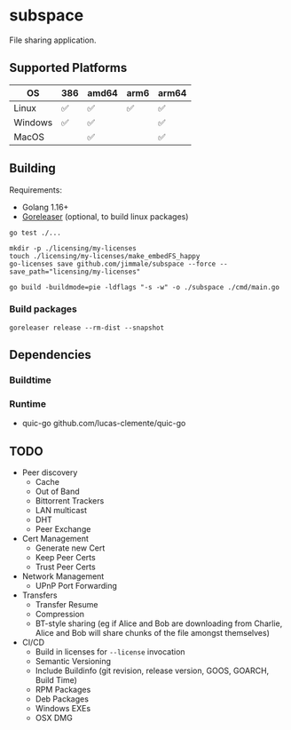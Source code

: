 # subspace
File sharing application.

## Supported Platforms

| OS      | 386 | amd64 | arm6 | arm64 |
| ---     | --- | ----  | ---  | ----  |
| Linux   | ✅   | ✅    | ✅    | ✅     |
| Windows | ✅   | ✅    |      | ✅    |
| MacOS   |     | ✅    |      | ✅     |

## Building
Requirements:
- Golang 1.16+
- [Goreleaser](https://goreleaser.com/) (optional, to build linux packages)

```shell
go test ./...

mkdir -p ./licensing/my-licenses
touch ./licensing/my-licenses/make_embedFS_happy
go-licenses save github.com/jimmale/subspace --force --save_path="licensing/my-licenses"

go build -buildmode=pie -ldflags "-s -w" -o ./subspace ./cmd/main.go
```

### Build packages
`goreleaser release --rm-dist --snapshot`

## Dependencies
### Buildtime 

### Runtime
- quic-go github.com/lucas-clemente/quic-go

## TODO

- Peer discovery
  - Cache
  - Out of Band
  - Bittorrent Trackers
  - LAN multicast
  - DHT
  - Peer Exchange
- Cert Management
  - Generate new Cert
  - Keep Peer Certs
  - Trust Peer Certs
- Network Management
  - UPnP Port Forwarding
- Transfers
  - Transfer Resume
  - Compression
  - BT-style sharing (eg if Alice and Bob are downloading from Charlie, Alice and Bob will share chunks of the file amongst themselves)
- CI/CD
  - Build in licenses for `--license` invocation
  - Semantic Versioning
  - Include Buildinfo (git revision, release version, GOOS, GOARCH, Build Time)
  - RPM Packages
  - Deb Packages
  - Windows EXEs
  - OSX DMG